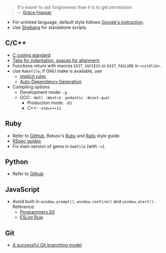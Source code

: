 > It's easier to ask forgiveness than it is to get permission.  
> -- [Grace Hopper](https://en.wikiquote.org/wiki/Grace_Hopper)

- For unlisted language, default style follows
  [Google's instruction](https://github.com/google/styleguide).
- Use [Shebang](http://en.wikipedia.org/wiki/Shebang_(Unix)) for standalone
  scripts.

## C/C++

- [C coding standard](https://users.ece.cmu.edu/~eno/coding/CCodingStandard.html)
- [Tabs for indentation, spaces for alignment](http://stackoverflow.com/a/8769873).
- Functions return with macros `EXIT_SUCCESS` or `EXIT_FAILURE` in `<cstdlib>`.
- Use `Makefile`; if GNU make is available, use
    - [implicit rules](https://www.gnu.org/software/make/manual/html_node/Implicit-Rules.html)
    - [Auto-Dependency Generation](http://make.mad-scientist.net/papers/advanced-auto-dependency-generation/)
- Compiling options
    - Development mode: `-g`
    - GCC: `-Wall -Wextra -pedantic -Wcast-qual`
        - Production mode: `-O3`
        - C++: `-std=c++11`

## Ruby

- Refer to [GitHub](https://github.com/styleguide/ruby),
  Batsov's [Ruby](https://github.com/bbatsov/ruby-style-guide) and [Rails](https://github.com/bbatsov/rails-style-guide) style guide.
- [RSpec guides](http://betterspecs.org/)
- Fix main version of gems in `Gemfile` (with `~>`).

## Python

- Refer to [Github](https://www.python.org/dev/peps/pep-0008/)

## JavaScript

- Avoid built-in `window.prompt()`, `window.confirm()` and `window.alert()`.
  Reference:
    - [Programmers.SX](http://programmers.stackexchange.com/q/106031)
    - [ESLint Rule](http://eslint.org/docs/rules/no-alert.html)

## Git

- [A successful Git branching model](http://nvie.com/posts/a-successful-git-branching-model/)
